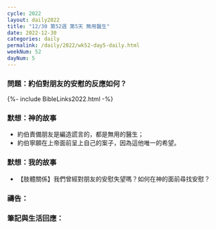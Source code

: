 ```yaml
---
cycle: 2022
layout: daily2022
title: "12/30 第52週 第5天 無用醫生"
date: 2022-12-30
categories: daily
permalink: /daily/2022/wk52-day5-daily.html
weekNum: 52
dayNum: 5
---
```


### 問題：約伯對朋友的安慰的反應如何？

{%- include BibleLinks2022.html -%}

### 默想：神的故事
+ 約伯責備朋友是編造謊言的，都是無用的醫生；
+ 約伯寧願在上帝面前呈上自己的案子，因為這他唯一的希望。

### 默想：我的故事
+ 【肢體關係】我們曾經對朋友的安慰失望嗎？如何在神的面前尋找安慰？

### 禱告：

### 筆記與生活回應：
